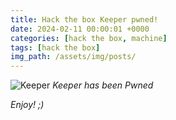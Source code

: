```yaml
---
title: Hack the box Keeper pwned!
date: 2024-02-11 00:00:01 +0000
categories: [hack the box, machine]
tags: [hack the box]
img_path: /assets/img/posts/
---
```


![Keeper](htb-keeper-pwned.png)
*Keeper has been Pwned*

*Enjoy! ;)*
